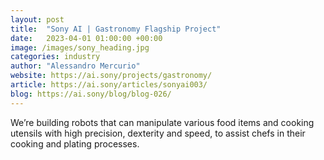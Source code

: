 ```yaml
---
layout: post
title:  "Sony AI | Gastronomy Flagship Project"
date:   2023-04-01 01:00:00 +00:00
image: /images/sony_heading.jpg
categories: industry
author: "Alessandro Mercurio"
website: https://ai.sony/projects/gastronomy/
article: https://ai.sony/articles/sonyai003/
blog: https://ai.sony/blog/blog-026/
---
```


We’re building robots that can manipulate various food items and cooking utensils with high precision, dexterity and speed, to assist chefs in their cooking and plating processes. 